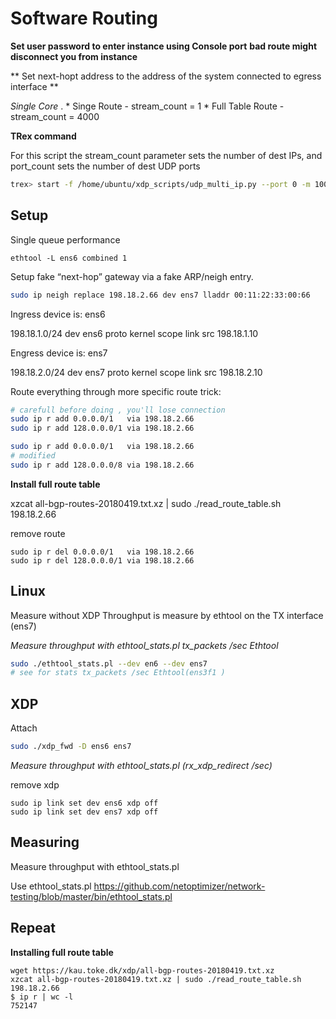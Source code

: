 # Software Routing

**Set user password to enter instance using Console port**
**bad route might disconnect you from instance**

** Set next-hopt address to the address of the system connected to egress interface **

*Single Core* . 
    * Singe Route - stream_count = 1
    * Full Table Route - stream_count = 4000


**TRex command**

For this script the stream_count parameter sets the number of dest IPs, and port_count sets the number of dest UDP ports

```bash
trex> start -f /home/ubuntu/xdp_scripts/udp_multi_ip.py --port 0 -m 100% -t packet_len=64,stream_count=XX,port_count=1 
```


<!-- sudo ip r add 128.0.0.0/8 via 198.18.2.11
sudo ip r del 128.0.0.0/8 via 198.18.2.11 -->



## Setup

Single queue performance
```
ethtool -L ens6 combined 1
```

Setup fake “next-hop” gateway via a fake ARP/neigh entry.

```bash
sudo ip neigh replace 198.18.2.66 dev ens7 lladdr 00:11:22:33:00:66
```

Ingress device is: ens6

198.18.1.0/24 dev ens6 proto kernel scope link src 198.18.1.10 

Engress device is: ens7

198.18.2.0/24 dev ens7 proto kernel scope link src 198.18.2.10 

Route everything through more specific route trick:

```bash
# carefull before doing , you'll lose connection
sudo ip r add 0.0.0.0/1   via 198.18.2.66
sudo ip r add 128.0.0.0/1 via 198.18.2.66
```

```bash
sudo ip r add 0.0.0.0/1   via 198.18.2.66
# modified
sudo ip r add 128.0.0.0/8 via 198.18.2.66
```

**Install full route table**

xzcat all-bgp-routes-20180419.txt.xz | sudo ./read_route_table.sh 198.18.2.66



remove route
```
sudo ip r del 0.0.0.0/1   via 198.18.2.66
sudo ip r del 128.0.0.0/1 via 198.18.2.66
```

## Linux

Measure without XDP
Throughput is measure by ethtool on the TX interface (ens7)

*Measure throughput with ethtool_stats.pl tx_packets /sec Ethtool*

```bash
sudo ./ethtool_stats.pl --dev en6 --dev ens7
# see for stats tx_packets /sec Ethtool(ens3f1 )
```

## XDP


Attach 
```bash
sudo ./xdp_fwd -D ens6 ens7
```

*Measure throughput with ethtool_stats.pl (rx_xdp_redirect /sec)*


remove xdp
```
sudo ip link set dev ens6 xdp off
sudo ip link set dev ens7 xdp off
```

## Measuring 
Measure throughput with ethtool_stats.pl

Use ethtool_stats.pl
https://github.com/netoptimizer/network-testing/blob/master/bin/ethtool_stats.pl



## Repeat

**Installing full route table**
```
wget https://kau.toke.dk/xdp/all-bgp-routes-20180419.txt.xz
xzcat all-bgp-routes-20180419.txt.xz | sudo ./read_route_table.sh 198.18.2.66
$ ip r | wc -l
752147
```

